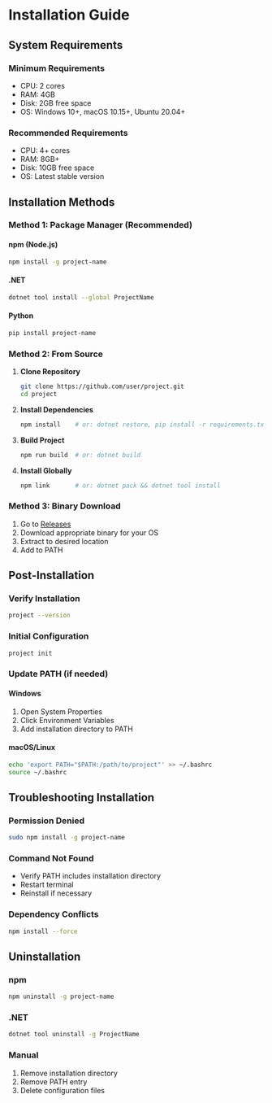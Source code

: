 # Installation Guide

## System Requirements

### Minimum Requirements
- CPU: 2 cores
- RAM: 4GB
- Disk: 2GB free space
- OS: Windows 10+, macOS 10.15+, Ubuntu 20.04+

### Recommended Requirements
- CPU: 4+ cores
- RAM: 8GB+
- Disk: 10GB free space
- OS: Latest stable version

## Installation Methods

### Method 1: Package Manager (Recommended)

#### npm (Node.js)
```bash
npm install -g project-name
```

#### .NET
```bash
dotnet tool install --global ProjectName
```

#### Python
```bash
pip install project-name
```

### Method 2: From Source

1. **Clone Repository**
   ```bash
   git clone https://github.com/user/project.git
   cd project
   ```

2. **Install Dependencies**
   ```bash
   npm install    # or: dotnet restore, pip install -r requirements.txt
   ```

3. **Build Project**
   ```bash
   npm run build  # or: dotnet build
   ```

4. **Install Globally**
   ```bash
   npm link       # or: dotnet pack && dotnet tool install
   ```

### Method 3: Binary Download

1. Go to [Releases](https://github.com/project/releases)
2. Download appropriate binary for your OS
3. Extract to desired location
4. Add to PATH

## Post-Installation

### Verify Installation

```bash
project --version
```

### Initial Configuration

```bash
project init
```

### Update PATH (if needed)

#### Windows
1. Open System Properties
2. Click Environment Variables
3. Add installation directory to PATH

#### macOS/Linux
```bash
echo 'export PATH="$PATH:/path/to/project"' >> ~/.bashrc
source ~/.bashrc
```

## Troubleshooting Installation

### Permission Denied
```bash
sudo npm install -g project-name
```

### Command Not Found
- Verify PATH includes installation directory
- Restart terminal
- Reinstall if necessary

### Dependency Conflicts
```bash
npm install --force
```

## Uninstallation

### npm
```bash
npm uninstall -g project-name
```

### .NET
```bash
dotnet tool uninstall -g ProjectName
```

### Manual
1. Remove installation directory
2. Remove PATH entry
3. Delete configuration files
